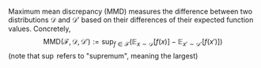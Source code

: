 Maximum mean discrepancy (MMD) measures the difference between two distributions $\mathcal{D}$ and $\mathcal{D}'$ based on their differences of their expected function values. Concretely,
$$\text{MMD}(\mathcal{F}, \mathcal{D}, \mathcal{D}') := \sup_{f \in \mathcal{F}}(\mathbb{E}_{x \sim \mathcal{D}}[f(x)] - \mathbb{E}_{x' \sim \mathcal{D}'}[f(x')])$$
(note that $\sup$ refers to "supremum", meaning the largest)

